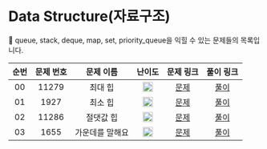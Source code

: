# Data Structure(자료구조)

🐻 queue, stack, deque, map, set, priority_queue을 익힐 수 있는 문제들의 목록입니다.

| 순번 | 문제 번호 |    문제 이름    |                                        난이도                                         |                   문제 링크                   |                                                 풀이 링크                                                 |
| :--: | :-------: | :-------------: | :-----------------------------------------------------------------------------------: | :-------------------------------------------: | :-------------------------------------------------------------------------------------------------------: |
|  00  |   11279   |     최대 힙     | <img width="20" height="20" src="https://d2gd6pc034wcta.cloudfront.net/tier/9.svg"/>  | [문제](https://www.acmicpc.net/problem/11279) | [풀이](https://github.com/ssinee/Baekjoon/blob/main/data_structure/11279_%EC%B5%9C%EB%8C%80%ED%9E%99.cpp) |
|  01  |   1927    |     최소 힙     | <img width="20" height="20" src="https://d2gd6pc034wcta.cloudfront.net/tier/9.svg"/>  | [문제](https://www.acmicpc.net/problem/1927)  |            [풀이](https://github.com/ssinee/Baekjoon/blob/main/data_structure/1927_최소힙.cpp)            |
|  02  |   11286   |    절댓값 힙    | <img width="20" height="20" src="https://d2gd6pc034wcta.cloudfront.net/tier/10.svg"/> | [문제](https://www.acmicpc.net/problem/11286) |          [풀이](https://github.com/ssinee/Baekjoon/blob/main/data_structure/11286_절댓값힙.cpp)           |
|  03  |   1655    | 가운데를 말해요 | <img width="20" height="20" src="https://d2gd6pc034wcta.cloudfront.net/tier/14.svg"/> | [문제](https://www.acmicpc.net/problem/1655)  |        [풀이](https://github.com/ssinee/Baekjoon/blob/main/data_structure/1655_가운데를말해요.cpp)        |
